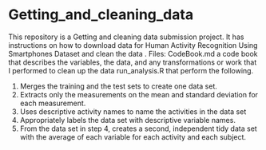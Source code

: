 # Getting_and_cleaning_data
This repository is a Getting and cleaning data submission project. It has instructions on how to download data for Human Activity Recognition Using Smartphones Dataset and clean the data .
Files:
CodeBook.md a code book that describes the variables, the data, and any transformations or work that I performed to clean up the data
run_analysis.R that perform the following. 
1. Merges the training and the test sets to create one data set.
2. Extracts only the measurements on the mean and standard deviation for each measurement. 
3. Uses descriptive activity names to name the activities in the data set
4. Appropriately labels the data set with descriptive variable names. 
5. From the data set in step 4, creates a second, independent tidy data set with the average of each variable for each activity and each subject.
